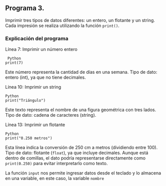 ## Programa 3.
Imprimir tres tipos de datos diferentes: un entero, un flotante y un string. Cada impresión se realiza utilizando la función `print()`.

### Explicación del programa
Línea 7: Imprimir un número entero
```
 Python
print(7)
```
Este número representa la cantidad de días en una semana.
Tipo de dato: entero (int), ya que no tiene decimales.

Línea 10: Imprimir un string
```
Python
print("Triángulo")
```
Este texto representa el nombre de una figura geométrica con tres lados.
Tipo de dato: cadena de caracteres (string).

Línea 13: Imprimir un flotante
```
Python
print("0.250 metros")
```
Esta línea indica la conversión de 250 cm a metros (dividiendo entre 100).
Tipo de dato: flotante (`float`), ya que incluye decimales. Aunque está dentro de comillas, el dato podría representarse directamente como `print(0.250)` para evitar interpretarlo como texto.

La función `input` nos permite ingresar datos desde el teclado y lo almacena en una variable, en este caso, la variable `nombre`

